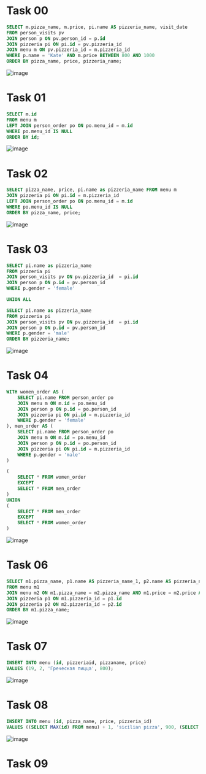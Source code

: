 # Task 00
```sql
SELECT m.pizza_name, m.price, pi.name AS pizzeria_name, visit_date
FROM person_visits pv
JOIN person p ON pv.person_id = p.id
JOIN pizzeria pi ON pi.id = pv.pizzeria_id
JOIN menu m ON pv.pizzeria_id = m.pizzeria_id
WHERE p.name = 'Kate' AND m.price BETWEEN 800 AND 1000
ORDER BY pizza_name, price, pizzeria_name;
```
![image](https://github.com/itsveronika/days/assets/113369081/f065d1eb-f551-47fd-83a9-9414cb7ea2ee)

# Task 01
```sql
SELECT m.id
FROM menu m
LEFT JOIN person_order po ON po.menu_id = m.id
WHERE po.menu_id IS NULL
ORDER BY id;
```
![image](https://github.com/itsveronika/days/assets/113369081/889750bb-da84-486c-abfd-c9795c3d292f)

# Task 02
```sql
SELECT pizza_name, price, pi.name as pizzeria_name FROM menu m
JOIN pizzeria pi ON pi.id = m.pizzeria_id
LEFT JOIN person_order po ON po.menu_id = m.id
WHERE po.menu_id IS NULL
ORDER BY pizza_name, price;
```
![image](https://github.com/itsveronika/days/assets/113369081/c8ae2063-4ce1-4389-963b-958fa1b3dfd3)

# Task 03
```sql
SELECT pi.name as pizzeria_name 
FROM pizzeria pi
JOIN person_visits pv ON pv.pizzeria_id  = pi.id
JOIN person p ON p.id = pv.person_id
WHERE p.gender = 'female'

UNION ALL

SELECT pi.name as pizzeria_name
FROM pizzeria pi
JOIN person_visits pv ON pv.pizzeria_id  = pi.id
JOIN person p ON p.id = pv.person_id
WHERE p.gender = 'male'
ORDER BY pizzeria_name;
```
![image](https://github.com/itsveronika/days/assets/113369081/3c7b8bd3-3338-4c7f-b93a-f93d9b421acf)

# Task 04
```sql
WITH women_order AS (
	SELECT pi.name FROM person_order po
	JOIN menu m ON m.id = po.menu_id
	JOIN person p ON p.id = po.person_id
	JOIN pizzeria pi ON pi.id = m.pizzeria_id
	WHERE p.gender = 'female'
), men_order AS (
	SELECT pi.name FROM person_order po
	JOIN menu m ON m.id = po.menu_id
	JOIN person p ON p.id = po.person_id
	JOIN pizzeria pi ON pi.id = m.pizzeria_id
	WHERE p.gender = 'male'
)

(
	SELECT * FROM women_order
	EXCEPT
	SELECT * FROM men_order
)
UNION
(
	SELECT * FROM men_order
	EXCEPT
	SELECT * FROM women_order
)
```
![image](https://github.com/itsveronika/days/assets/113369081/dfdfa5bf-c6a7-4534-a74a-452455683037)

# Task 06
```sql
SELECT m1.pizza_name, p1.name AS pizzeria_name_1, p2.name AS pizzeria_name_2, m1.price AS price
FROM menu m1
JOIN menu m2 ON m1.pizza_name = m2.pizza_name AND m1.price = m2.price AND m1.pizzeria_id <> m2.pizzeria_id
JOIN pizzeria p1 ON m1.pizzeria_id = p1.id
JOIN pizzeria p2 ON m2.pizzeria_id = p2.id
ORDER BY m1.pizza_name;
```
![image](https://github.com/itsveronika/days/assets/113369081/763f379c-a70a-45f7-8fbd-0439691026f4)

# Task 07
```sql
INSERT INTO menu (id, pizzeriaid, pizzaname, price)
VALUES (19, 2, 'Греческая пицца', 800);
```
![image](https://github.com/itsveronika/days/assets/113369081/5c1325d1-0aa2-42a9-b2a2-6c14632a59ea)

# Task 08
```sql
INSERT INTO menu (id, pizza_name, price, pizzeria_id)
VALUES ((SELECT MAX(id) FROM menu) + 1, 'sicilian pizza', 900, (SELECT id FROM pizzeria WHERE name = 'Dominos'));
```
![image](https://github.com/itsveronika/days/assets/113369081/488015e2-11e7-4c59-a35d-149dbd8ca83e)

# Task 09
```sql


